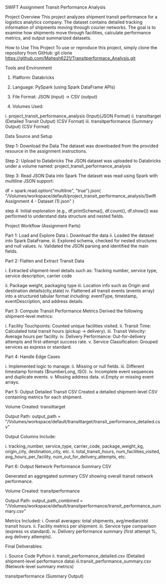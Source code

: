 SWIFT Assignment Transit Performance Analysis

Project Overview
This project analyzes shipment transit performance for a logistics analytics company.
The dataset contains detailed tracking information of shipments moving through courier networks.
The goal is to examine how shipments move through facilities, calculate performance metrics, and output summarized datasets.


How to Use This Project
To use or reproduce this project, simply clone the repository from GitHub:
git clone https://github.com/Mahesh6221/Transitperformace_Analysis.git


Tools and Environment

1. Platform: Databricks

2. Language: PySpark (using Spark DataFrame APIs)

3. File Format: JSON (input) → CSV (output)

4. Volumes Used:

i. project_transit_performance_analysis (Input)(JSON Format)
ii. transittarget (Detailed Transit Output) (CSV Format)
iii. transitperformance (Summary Output) (CSV Format)


Data Source and Setup

Step 1: Download the Data
The dataset was downloaded from the provided resource in the assignment instructions.

Step 2: Upload to Databricks
The JSON dataset was uploaded to Databricks under a volume named: project_transit_performance_analysis

Step 3: Read JSON Data into Spark
The dataset was read using Spark with multiline JSON support:

df = spark.read.option("multiline", "true").json(
    "/Volumes/workspace/default/project_transit_performance_analysis/Swift Assignment 4 - Dataset (1).json"
)

step 4: Initial exploration (e.g., df.printSchema(), df.count(), df.show()) was performed to understand data structure and nested fields.



Project Workflow (Assignment Parts)

Part 1: Load and Explore Data
i. Download the data
ii. Loaded the dataset into Spark DataFrame.
iii. Explored schema, checked for nested structures and null values.
iv. Validated the JSON parsing and identified the main fields.

Part 2: Flatten and Extract Transit Data

i. Extracted shipment-level details such as:
Tracking number, service type, service description, carrier code

ii. Package weight, packaging type
iii. Location info such as Origin and destination details(city,state)
iv. Flattened all transit events (events array) into a structured tabular format including:
eventType, timestamp, eventDescription, and address details.

Part 3: Compute Transit Performance Metrics
Derived the following shipment-level metrics:

i. Facility Touchpoints: Counted unique facilities visited.
ii. Transit Time: Calculated total transit hours (pickup → delivery).
iii. Transit Velocity: Average hours per facility.
iv. Delivery Performance: Out-for-delivery attempts and first-attempt success rate.
v. Service Classification: Grouped services as express or standard.

Part 4: Handle Edge Cases

i. Implemented logic to manage:
ii. Missing or null fields.
iii. Different timestamp formats ($numberLong, ISO).
iv. Incomplete event sequences and duplicate events.
v. Missing address data.
vi.Empty or missing event arrays.

Part 5: Output Detailed Transit CSV
Created a detailed shipment-level CSV containing metrics for each shipment.

Volume Created:
transittarget

Output Path:
output_path = "/Volumes/workspace/default/transittarget/transit_performance_detailed.csv"

Output Columns Include:

i. tracking_number, service_type, carrier_code, package_weight_kg, origin_city, destination_city, etc.
ii. total_transit_hours, num_facilities_visited, avg_hours_per_facility, num_out_for_delivery_attempts, etc.


Part 6: Output Network Performance Summary CSV

Generated an aggregated summary CSV showing overall transit network performance.

Volume Created:
transitperformance

Output Path:
output_path_combined = "/Volumes/workspace/default/transitperformance/transit_performance_summary.csv"


Metrics Included:
i. Overall averages: total shipments, avg/median/std transit hours.
ii. Facility metrics per shipment.
iii. Service type comparison (express vs standard).
iv. Delivery performance summary (first attempt %, avg delivery attempts).


Final Deliverables:

i. Source Code Python
ii. transit_performance_detailed.csv
(Detailed shipment-level performance data)
iii.transit_performance_summary.csv
(Network-level summary metrics)


transitperformance (Summary Output)